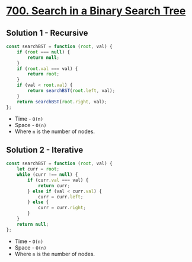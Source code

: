 # [700. Search in a Binary Search Tree](https://leetcode.com/problems/search-in-a-binary-search-tree/)

## Solution 1 - Recursive

```js
const searchBST = function (root, val) {
    if (root === null) {
        return null;
    }
    if (root.val === val) {
        return root;
    }
    if (val < root.val) {
        return searchBST(root.left, val);
    }
    return searchBST(root.right, val);
};
```

-   Time - `O(n)`
-   Space - `O(n)`
-   Where `n` is the number of nodes.

## Solution 2 - Iterative

```js
const searchBST = function (root, val) {
    let curr = root;
    while (curr !== null) {
        if (curr.val === val) {
            return curr;
        } else if (val < curr.val) {
            curr = curr.left;
        } else {
            curr = curr.right;
        }
    }
    return null;
};
```

-   Time - `O(n)`
-   Space - `O(n)`
-   Where `n` is the number of nodes.

